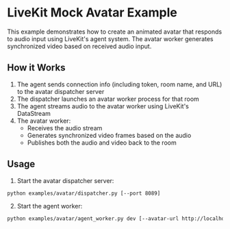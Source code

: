 # LiveKit Mock Avatar Example

This example demonstrates how to create an animated avatar that responds to audio input using LiveKit's agent system. The avatar worker generates synchronized video based on received audio input.

## How it Works

1. The agent sends connection info (including token, room name, and URL) to the avatar dispatcher server
2. The dispatcher launches an avatar worker process for that room
3. The agent streams audio to the avatar worker using LiveKit's DataStream
4. The avatar worker:
   - Receives the audio stream
   - Generates synchronized video frames based on the audio
   - Publishes both the audio and video back to the room

## Usage

1. Start the avatar dispatcher server:
```bash
python examples/avatar/dispatcher.py [--port 8089]
```

2. Start the agent worker:
```bash
python examples/avatar/agent_worker.py dev [--avatar-url http://localhost:8089/launch]
```
